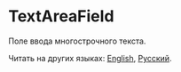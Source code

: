 # TextAreaField

Поле ввода многострочного текста.

Читать на других языках: [English](README.md), [Русский](README.ru.md).

